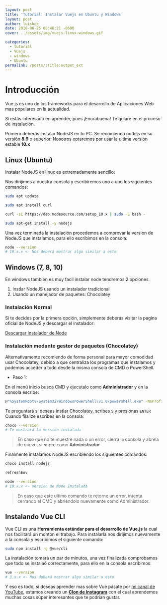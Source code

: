 ```yaml
---
layout: post
title: 'Tutorial: Instalar Vuejs en Ubuntu y Windows'
layout: post
author: luishck
date: 2018-06-25 00:46:21 -0600
cover: ../assets/img/vuejs-linux-windows.gif

categories:
  - tutorial
  - Vuejs
  - windows
  - Ubuntu
permalink: /posts/:title:output_ext
---
```

# Introducción

Vue.js es uno de los frameworks para el desarrollo de Aplicaciones Web mas populares en la actualidad.

Si estás interesado en aprender, pues ¡Enorabuena! Te guiaré en el proceso de instalación.

Primero deberás instalar NodeJS en tu PC. Se recomienda nodejs en su versión **8.9** o superior. Nosotros optaremos por usar la ultima versión estable **10.x**

## Linux (Ubuntu)

Instalar NodeJS en linux es extremadamente sencillo:

Nos dirijimos a nuestra consola y escribiremos uno a uno los siguientes comandos:

```bash
sudo apt update

sudo apt install curl

curl -sL https://deb.nodesource.com/setup_10.x | sudo -E bash -

sudo apt-get install -y nodejs
```

Una vez terminada la instalación procedemos a comprovar la version de NodeJS que instalamos, para ello escribimos en la consola:

```bash
node --version
# 10.x.x <- Nos deberá mostrar algo similar a esto
```

## Windows (7, 8, 10)
En windows también es muy facil instalar node tendremos 2 opciones.

1. Instlar NodeJS usando un instalador tradicional
2. Usando un manejador de paquetes: Chocolatey

### Instalación Normal

Si te decides por la primera opción, simplemente deberás visitar la pagina oficial de NodeJS y descargar el instalador:

[Descargar Instalador de Node](https://nodejs.org/es/download/current/)

### Instalación medante gestor de paquetes (Chocolatey)

Alternativamente recomiendo de forma personal para mayor comodidad usar Chocolatey, debido a que centraliza los programas que instalamos y podemos acceder a todo desde la misma consola de CMD o PowerShell.

* Paso 1:

En el menú inicio busca CMD y ejecutalo como **Administrador** y en la consola escribe:

```bash
@"%SystemRoot%\System32\WindowsPowerShell\v1.0\powershell.exe" -NoProfile -InputFormat None -ExecutionPolicy Bypass -Command "iex ((New-Object System.Net.WebClient).DownloadString('https://chocolatey.org/install.ps1'))" && SET "PATH=%PATH%;%ALLUSERSPROFILE%\chocolatey\bin"
```

Te preguntará si deseas instlar Chocolatey, scribes `S` y presionas `ENTER`
Cuando filalize escribes en la consola:

```bash
choco --version
# Te mostrará la versión instalada
```

> En caso que no te muestre nada o un error, cierra la consola y abrela de nuevo, siempre como **Administrador**

Finalmente instalamos NodeJS escribiendo los siguientes comandos:

```bash
choco install nodejs

refreshEnv

node --version
# 10.x.x <- Version de Node Instalada
```

> En caso que este ultimo comando te retorne un error, intenta cerrando el CMD y abriéndolo nuevamente como Administrador.

## Instalando Vue CLI

Vue CLI es una **Herramienta estándar para el desarrollo de Vue.js** la cual nos facilitará un montón el trabajo.
Para instalarla nos dirijimos nuevamente a la consola y escribimos el siguiente comando:

```bash
sudo npm install -g @vue/cli
```

La instalación tomará un par de minutos, una vez finalizada comprobamos que todo se instalaó correctamente, para ello en la consola escribimos:

```bash
vue --version
# 3.x.x <- Nos deberá mostrar algo similar a esto
```

Y eso es todo, si deseas aprender mas sobre Vue pásate por [mi canal de YouTube](https://www.youtube.com/c/LuisJCenteno), estamos creando un [**Clon de Instagram**](https://www.youtube.com/c/LuisJCenteno) con el cual aprendemos muchas cosas súper interesantes que te podrían gustar.
